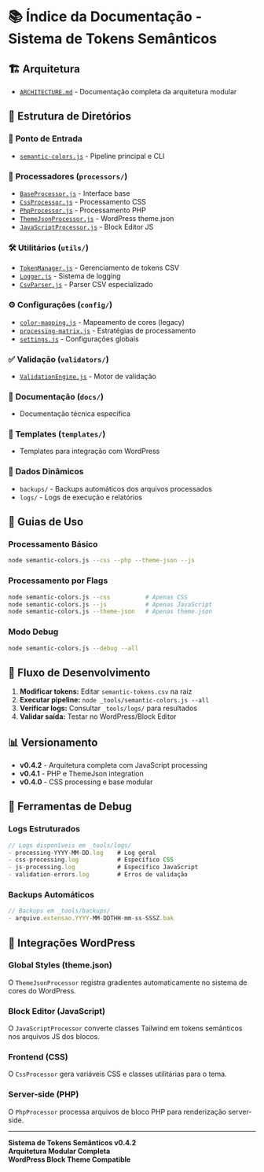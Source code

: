 # 📚 Índice da Documentação - Sistema de Tokens Semânticos

## 🏗️ Arquitetura
- [`ARCHITECTURE.md`](./ARCHITECTURE.md) - Documentação completa da arquitetura modular

## 📁 Estrutura de Diretórios

### 🎯 **Ponto de Entrada**
- [`semantic-colors.js`](./semantic-colors.js) - Pipeline principal e CLI

### 🔧 **Processadores** (`processors/`)
- [`BaseProcessor.js`](./processors/BaseProcessor.js) - Interface base 
- [`CssProcessor.js`](./processors/CssProcessor.js) - Processamento CSS
- [`PhpProcessor.js`](./processors/PhpProcessor.js) - Processamento PHP  
- [`ThemeJsonProcessor.js`](./processors/ThemeJsonProcessor.js) - WordPress theme.json
- [`JavaScriptProcessor.js`](./processors/JavaScriptProcessor.js) - Block Editor JS

### 🛠️ **Utilitários** (`utils/`)
- [`TokenManager.js`](./utils/TokenManager.js) - Gerenciamento de tokens CSV
- [`Logger.js`](./utils/Logger.js) - Sistema de logging
- [`CsvParser.js`](./utils/CsvParser.js) - Parser CSV especializado

### ⚙️ **Configurações** (`config/`)
- [`color-mapping.js`](./config/color-mapping.js) - Mapeamento de cores (legacy)
- [`processing-matrix.js`](./config/processing-matrix.js) - Estratégias de processamento
- [`settings.js`](./config/settings.js) - Configurações globais

### ✅ **Validação** (`validators/`)
- [`ValidationEngine.js`](./validators/ValidationEngine.js) - Motor de validação

### 📖 **Documentação** (`docs/`)
- Documentação técnica específica

### 🎨 **Templates** (`templates/`)
- Templates para integração com WordPress

### 💾 **Dados Dinâmicos**
- `backups/` - Backups automáticos dos arquivos processados
- `logs/` - Logs de execução e relatórios

## 🚀 Guias de Uso

### Processamento Básico
```bash
node semantic-colors.js --css --php --theme-json --js
```

### Processamento por Flags
```bash
node semantic-colors.js --css          # Apenas CSS
node semantic-colors.js --js           # Apenas JavaScript 
node semantic-colors.js --theme-json   # Apenas theme.json
```

### Modo Debug
```bash
node semantic-colors.js --debug --all
```

## 🔄 Fluxo de Desenvolvimento

1. **Modificar tokens:** Editar `semantic-tokens.csv` na raiz
2. **Executar pipeline:** `node _tools/semantic-colors.js --all`
3. **Verificar logs:** Consultar `_tools/logs/` para resultados
4. **Validar saída:** Testar no WordPress/Block Editor

## 📊 Versionamento

- **v0.4.2** - Arquitetura completa com JavaScript processing
- **v0.4.1** - PHP e ThemeJson integration  
- **v0.4.0** - CSS processing e base modular

## 🧰 Ferramentas de Debug

### Logs Estruturados
```javascript
// Logs disponíveis em _tools/logs/
- processing-YYYY-MM-DD.log    # Log geral
- css-processing.log           # Específico CSS
- js-processing.log            # Específico JavaScript
- validation-errors.log        # Erros de validação
```

### Backups Automáticos
```javascript
// Backups em _tools/backups/
- arquivo.extensao.YYYY-MM-DDTHH-mm-ss-SSSZ.bak
```

## 🔗 Integrações WordPress

### Global Styles (theme.json)
O `ThemeJsonProcessor` registra gradientes automaticamente no sistema de cores do WordPress.

### Block Editor (JavaScript)
O `JavaScriptProcessor` converte classes Tailwind em tokens semânticos nos arquivos JS dos blocos.

### Frontend (CSS)
O `CssProcessor` gera variáveis CSS e classes utilitárias para o tema.

### Server-side (PHP)
O `PhpProcessor` processa arquivos de bloco PHP para renderização server-side.

---

**Sistema de Tokens Semânticos v0.4.2**  
**Arquitetura Modular Completa**  
**WordPress Block Theme Compatible**
